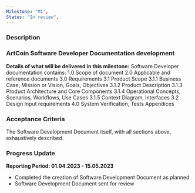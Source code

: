 ```yaml
---
Milestone: "M1",
Status: "In review",
---
```

<!--lang:en--> 
### Description
### ArtCoin Software Developer Documentation development

**Details of what will be delivered in this milestone:**
Software Developer documentation contains:
1.0 Scope of document
2.0 Applicable and reference documents
3.0 Requirements
3.1 Product Scope
3.1.1 Business Case, Mission or Vision, Goals, Objectives
3.1.2 Product Description
3.1.3 Product Architecture and Core Components
3.1.4 Operational Concepts, Scenarios, Workflows, Use Cases
3.1.5 Context Diagram, Interfaces
3.2 Design Input requirements
4.0 System Verification, Tests
Appendices


### Acceptance Criteria

The Software Development Document itself, with all sections above, exhaustively described.

### Progress Update

**Reporting Period: 01.04.2023 - 15.05.2023**
- Completed the creation of Software Development Document as planned
- Software Development Document sent for review
